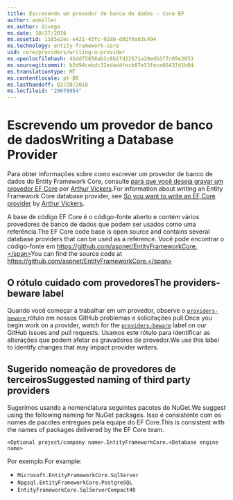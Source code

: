 ```yaml
---
title: Escrevendo um provedor de banco de dados - Core EF
author: anmiller
ms.author: divega
ms.date: 10/27/2016
ms.assetid: 1165e2ec-e421-43fc-92ab-d92f9ab3c494
ms.technology: entity-framework-core
uid: core/providers/writing-a-provider
ms.openlocfilehash: 4bddf5858ab2c6b2fd22571a20edb3f7c85e2853
ms.sourcegitcommit: b2d94cebdc32edad4fecb07e53fece66437d1b04
ms.translationtype: MT
ms.contentlocale: pt-BR
ms.lasthandoff: 02/28/2018
ms.locfileid: "29678954"
---
```

# <a name="writing-a-database-provider"></a><span data-ttu-id="44ec1-102">Escrevendo um provedor de banco de dados</span><span class="sxs-lookup"><span data-stu-id="44ec1-102">Writing a Database Provider</span></span>

<span data-ttu-id="44ec1-103">Para obter informações sobre como escrever um provedor de banco de dados do Entity Framework Core, consulte [para que você deseja gravar um provedor EF Core](https://blog.oneunicorn.com/2016/11/11/so-you-want-to-write-an-ef-core-provider/) por [Arthur Vickers](https://github.com/ajcvickers).</span><span class="sxs-lookup"><span data-stu-id="44ec1-103">For information about writing an Entity Framework Core database provider, see [So you want to write an EF Core provider](https://blog.oneunicorn.com/2016/11/11/so-you-want-to-write-an-ef-core-provider/) by [Arthur Vickers](https://github.com/ajcvickers).</span></span>

<span data-ttu-id="44ec1-104">A base de código EF Core é o código-fonte aberto e contém vários provedores de banco de dados que podem ser usados como uma referência.</span><span class="sxs-lookup"><span data-stu-id="44ec1-104">The EF Core code base is open source and contains several database providers that can be used as a reference.</span></span> <span data-ttu-id="44ec1-105">Você pode encontrar o código-fonte em https://github.com/aspnet/EntityFrameworkCore.</span><span class="sxs-lookup"><span data-stu-id="44ec1-105">You can find the source code at https://github.com/aspnet/EntityFrameworkCore.</span></span>

## <a name="the-providers-beware-label"></a><span data-ttu-id="44ec1-106">O rótulo cuidado com provedores</span><span class="sxs-lookup"><span data-stu-id="44ec1-106">The providers-beware label</span></span>

<span data-ttu-id="44ec1-107">Quando você começar a trabalhar em um provedor, observe o [ `providers-beware` ](https://github.com/aspnet/EntityFrameworkCore/labels/providers-beware) rótulo em nossos GitHub problemas e solicitações pull.</span><span class="sxs-lookup"><span data-stu-id="44ec1-107">Once you begin work on a provider, watch for the [`providers-beware`](https://github.com/aspnet/EntityFrameworkCore/labels/providers-beware) label on our GitHub issues and pull requests.</span></span> <span data-ttu-id="44ec1-108">Usamos este rótulo para identificar as alterações que podem afetar os gravadores de provedor.</span><span class="sxs-lookup"><span data-stu-id="44ec1-108">We use this label to identify changes that may impact provider writers.</span></span>

## <a name="suggested-naming-of-third-party-providers"></a><span data-ttu-id="44ec1-109">Sugerido nomeação de provedores de terceiros</span><span class="sxs-lookup"><span data-stu-id="44ec1-109">Suggested naming of third party providers</span></span>

<span data-ttu-id="44ec1-110">Sugerimos usando a nomenclatura seguintes pacotes do NuGet.</span><span class="sxs-lookup"><span data-stu-id="44ec1-110">We suggest using the following naming for NuGet packages.</span></span> <span data-ttu-id="44ec1-111">Isso é consistente com os nomes de pacotes entregues pela equipe do EF Core.</span><span class="sxs-lookup"><span data-stu-id="44ec1-111">This is consistent with the names of packages delivered by the EF Core team.</span></span>

`<Optional project/company name>.EntityFrameworkCore.<Database engine name>`

<span data-ttu-id="44ec1-112">Por exemplo:</span><span class="sxs-lookup"><span data-stu-id="44ec1-112">For example:</span></span>
* `Microsoft.EntityFrameworkCore.SqlServer`
* `Npgsql.EntityFrameworkCore.PostgreSQL`
* `EntityFrameworkCore.SqlServerCompact40`
